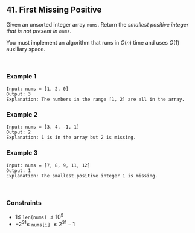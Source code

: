 ## 41. First Missing Positive

Given an unsorted integer array `nums`. Return the _smallest positive integer that is not present in `nums`_.

You must implement an algorithm that runs in $O(n)$ time and uses $O(1)$ auxiliary space.

<br>

### Example 1

```
Input: nums = [1, 2, 0]
Output: 3
Explanation: The numbers in the range [1, 2] are all in the array.
```

### Example 2

```
Input: nums = [3, 4, -1, 1]
Output: 2
Explanation: 1 is in the array but 2 is missing.
```

### Example 3

```
Input: nums = [7, 8, 9, 11, 12]
Output: 1
Explanation: The smallest positive integer 1 is missing.
```

<br>

### Constraints

- $1 \leqslant$ `len(nums)` $\leqslant 10^5$
- $-2^{31} \leqslant$ `nums[i]` $\leqslant 2^{31} - 1$
